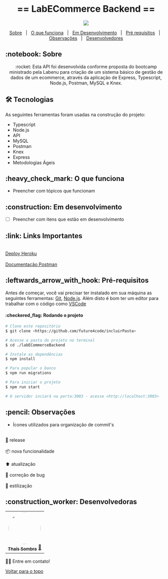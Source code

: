<h1 align="center" id="top">== LabECommerce Backend ==</h1>

<p align="center"><img src="https://user-images.githubusercontent.com/80704054/121716694-b5546e00-cab6-11eb-815d-0fc9412f8094.png" /></p>

<p align="center">
  <a href="#sobre">Sobre</a> &#xa0; | &#xa0; 
  <a href="#funciona">O que funciona</a> &#xa0; | &#xa0;
  <!--<a href="#nao-funciona">O que não funciona</a> &#xa0; | &#xa0;-->
  <a href="#pendente">Em Desenvolvimento</a> &#xa0; | &#xa0;
  <a href="#requisitos">Pré requisitos</a> &#xa0; | &#xa0;
  <a href="#observacoes">Observações</a> &#xa0; | &#xa0;
  <a href="#desenvolvedores">Desenvolvedores</a>
</p>

<h2 id="sobre">:notebook: Sobre </h2>

<p align="center">:rocket: Esta API foi desenvolvida conforme proposta do bootcamp ministrado pela Labenu para criação de um sistema básico de gestão de dados de um ecommerce, através da aplicação de Express, Typescript, Node.js, Postman, MySQL e Knex. </p>

<h2 id="tecnologias"> 🛠 Tecnologias </h2>

As seguintes ferramentas foram usadas na construção do projeto:

* Typescript
* Node.js
* API
* MySQL
* Postman
* Knex
* Express
* Metodologias Ágeis 

<h2 id="funciona">:heavy_check_mark: O que funciona</h2>

* Preencher com tópicos que funcionam
<!--
<h2 id="nao-funciona">:x: O que não funciona</h2>

* N/A -->
 
<h2 id="pendente">:construction: Em desenvolvimento</h2>

- [ ] Preencher com itens que estão em desenvolvimento

<h2 id="link">:link: Links Importantes</h2>
<br/><a href="/"/>Deploy Heroku</a></br>
<br/><a href="/"/>Documentação Postman</a></br>

<h2 id="requisitos">:leftwards_arrow_with_hook: Pré-requisitos</h2>

Antes de começar, você vai precisar ter instalado em sua máquina as seguintes ferramentas:
[Git](https://git-scm.com), [Node.js](https://nodejs.org/en/). 
Além disto é bom ter um editor para trabalhar com o código como [VSCode](https://code.visualstudio.com/)

<h4>:checkered_flag: Rodando o projeto </h4>

```bash
# Clone este repositório
$ git clone <https://github.com/future4code/incluirPasta>

# Acesse a pasta do projeto no terminal
$ cd ./labECommerceBackend

# Instale as dependências
$ npm install

# Para popular o banco
$ npm run migrations

# Para iniciar o projeto
$ npm run start

# O servidor inciará na porta:3003 - acesse <http://localhost:3003>
```

<h2 id="observacoes">:pencil: Observações</h2>

- Ícones utilizados para organização de commit's

<br/>:checkered_flag: release</br>
<br/>:package: nova funcionalidade</br> 
<br/>:arrow_up: atualização</br> 
<br/>:bug: correção de bug</br>
<br/>:art: estilização</br>

<h2 id="desenvolvedores">:construction_worker: Desenvolvedoras</h2>

<table> 
<tr>
     
 <td align="center"><a href="https://github.com/tshadz"><img style="border-radius: 50%" src="https://avatars.githubusercontent.com/u/80704054?v=4" width="100px" alt=""/>
 <br />
 <sub><b>Thaís Sombra</b></sub></a> <a href="https://github.com/tshadz">🚀</a></td>
  
</tr>
  
</table>

👋🏽 Entre em contato!

<a href="#top">Voltar para o topo</a>